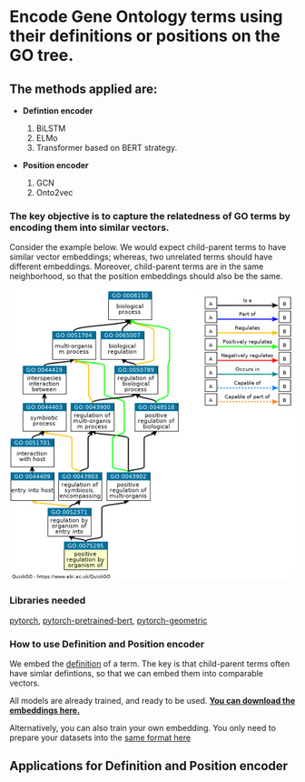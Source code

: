 
# Encode Gene Ontology terms using their definitions or positions on the GO tree.

## The methods applied are: 

* **Defintion encoder**
  1. BiLSTM 
  2. ELMo
  3. Transformer based on BERT strategy. 
  
* **Position encoder**
  1. GCN
  2. Onto2vec

### The key objective is to capture the relatedness of GO terms by encoding them into similar vectors. 

Consider the example below. We would expect child-parent terms to have similar vector embeddings; whereas, two unrelated terms should have different embeddings. Moreover, child-parent terms are in the same neighborhood, so that the position embeddings should also be the same. 

![GoTermExampl](Figure/GoTermExample.png)

### Libraries needed

[pytorch](https://pytorch.org/),
[pytorch-pretrained-bert](https://pypi.org/project/pytorch-pretrained-bert/),
[pytorch-geometric](https://pytorch-geometric.readthedocs.io/en/latest/notes/installation.html)


### How to use Definition and Position encoder 

We embed the [definition](https://www.ebi.ac.uk/QuickGO/term/GO:0075295) of a term. The key is that child-parent terms often have simlar defintions, so that we can embed them into comparable vectors. 

All models are already trained, and ready to be used. **[You can download the embeddings here.](https://drive.google.com/drive/folders/129UObLlhnp0RK6MQAS7waUF-k4SuGV-u?usp=sharing)** 

Alternatively, you can also train your own embedding. You only need to prepare your datasets into the [same format here](https://drive.google.com/drive/folders/1DITbTYg_49lpDu_RmHzY5WVTG7Acp_7B?usp=sharing)

## Applications for Definition and Position encoder



